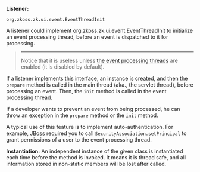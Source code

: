 **Listener:**

`org.zkoss.zk.ui.event.EventThreadInit`

A listener could implement
<javadoc type="interface">org.zkoss.zk.ui.event.EventThreadInit</javadoc>
to initialize an event processing thread, before an event is dispatched
to it for processing.

> ------------------------------------------------------------------------
>
> Notice that it is useless unless [the event processing
> threads]({{site.baseurl}}/zk_dev_ref/UI_Patterns/Event_Threads)
> are enabled (it is disabled by default).

If a listener implements this interface, an instance is created, and
then the `prepare` method is called in the main thread (aka., the
servlet thread), before processing an event. Then, the `init` method is
called in the event processing thread.

If a developer wants to prevent an event from being processed, he can
throw an exception in the `prepare` method or the `init` method.

A typical use of this feature is to implement auto-authentication. For
example, [JBoss](http://www.jboss.org) required you to call
`SecurityAssociation.setPrincipal` to grant permissions of a user to the
event processing thread.

**Instantiation:** An independent instance of the given class is
instantiated each time before the method is invoked. It means it is
thread safe, and all information stored in non-static members will be
lost after called.
